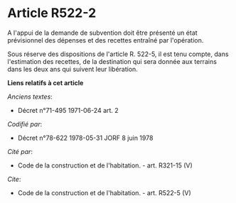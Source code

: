 # Article R522-2

A l'appui de la demande de subvention doit être présenté un état prévisionnel des dépenses et des recettes entraîné par
l'opération.

Sous réserve des dispositions de l'article R. 522-5, il est tenu compte, dans l'estimation des recettes, de la destination
qui sera donnée aux terrains dans les deux ans qui suivent leur libération.

**Liens relatifs à cet article**

_Anciens textes_:

  - Décret n°71-495 1971-06-24 art. 2

_Codifié par_:

  - Décret n°78-622 1978-05-31 JORF 8 juin 1978

_Cité par_:

  - Code de la construction et de l'habitation. - art. R321-15 (V)

_Cite_:

  - Code de la construction et de l'habitation. - art. R522-5 (V)
